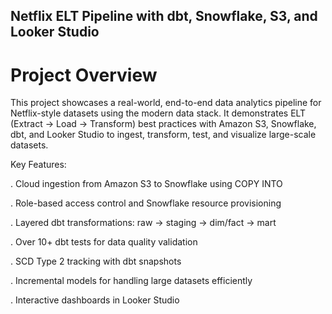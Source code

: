 ## Netflix ELT Pipeline with dbt, Snowflake, S3, and Looker Studio
# Project Overview

This project showcases a real-world, end-to-end data analytics pipeline for Netflix-style datasets using the modern data stack.
It demonstrates ELT (Extract → Load → Transform) best practices with Amazon S3, Snowflake, dbt, and Looker Studio to ingest, transform, test, and visualize large-scale datasets.

Key Features:

. Cloud ingestion from Amazon S3 to Snowflake using COPY INTO

. Role-based access control and Snowflake resource provisioning

. Layered dbt transformations: raw → staging → dim/fact → mart

. Over 10+ dbt tests for data quality validation

. SCD Type 2 tracking with dbt snapshots

. Incremental models for handling large datasets efficiently

. Interactive dashboards in Looker Studio

